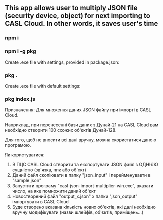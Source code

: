 ## This app allows user to multiply JSON file (security device, object) for next importing to CASL Cloud. In other words, it saves user's time

### npm i

### npm i -g pkg

Create .exe file with settings, provided in package.json:

### pkg .

Create .exe file with default settings:

### pkg index.js

Призначення: Для множення даних JSON файлу при імпорті в CASL Cloud. 

Наприклад, при перенесенні бази даних з Дунай-21 на CASL Cloud вам необхідно створити 100 схожих об'єктів Дунай-128.

Для того, щоб не вносити всі дані вручну, можна скористатися даною програмою.

Як користуватися:
  1) В ПЦС CASL Cloud створити та експортувати JSON файл з ОДНІЄЮ сущністю (зв'язка, ппк або об'єкт)
  2) Даний файл скопіювати в папку "json_input" і перейменувавти в "sample.json"
  3) Запустити програму "casl-json-import-multiplier-win.exe", вказати число, на яке помножити даний об'єкт
  4) Новостворений файл "output_x.json" х папки "json_output" імпортувати в CASL Cloud
  5) Буде створено вказана кількість нових об'єктів, які далі необхідно вручну модифікувати (назви шлейфів, об'єктів, приміщень...)
